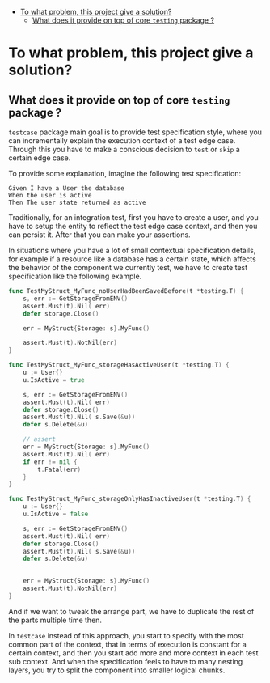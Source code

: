 <!-- START doctoc generated TOC please keep comment here to allow auto update -->
<!-- DON'T EDIT THIS SECTION, INSTEAD RE-RUN doctoc TO UPDATE -->

- [To what problem, this project give a solution?](#to-what-problem-this-project-give-a-solution)
  - [What does it provide on top of core `testing` package ?](#what-does-it-provide-on-top-of-core-testing-package-)

<!-- END doctoc generated TOC please keep comment here to allow auto update -->

# To what problem, this project give a solution?

## What does it provide on top of core `testing` package ?

`testcase` package main goal is to provide test specification style,
where you can incrementally explain the execution context of a test edge case.
Through this you have to make a conscious decision to `test` or `skip` a certain edge case.

To provide some explanation, imagine the following test specification:

```gherkin
Given I have a User the database
When the user is active
Then The user state returned as active
```

Traditionally, for an integration test, first you have to create a user,
and you have to setup the entity to reflect the test edge case context,
and then you can persist it.
After that you can make your assertions.

In situations where you have a lot of small contextual specification details,
for example if a resource like a database has a certain state,
which affects the behavior of the component we currently test,
we have to create test specification like the following example. 

```go
func TestMyStruct_MyFunc_noUserHadBeenSavedBefore(t *testing.T) {
	s, err := GetStorageFromENV()
	assert.Must(t).Nil( err)
	defer storage.Close()

	err = MyStruct{Storage: s}.MyFunc()

	assert.Must(t).NotNil(err)
}

func TestMyStruct_MyFunc_storageHasActiveUser(t *testing.T) {
	u := User{}
	u.IsActive = true

	s, err := GetStorageFromENV()
	assert.Must(t).Nil( err)
	defer storage.Close()
	assert.Must(t).Nil( s.Save(&u))
	defer s.Delete(&u)

	// assert
	err = MyStruct{Storage: s}.MyFunc()
	assert.Must(t).Nil( err)
	if err != nil {
		t.Fatal(err)
	}
}

func TestMyStruct_MyFunc_storageOnlyHasInactiveUser(t *testing.T) {
	u := User{}
	u.IsActive = false

	s, err := GetStorageFromENV()
	assert.Must(t).Nil( err)
	defer storage.Close()
	assert.Must(t).Nil( s.Save(&u))
	defer s.Delete(&u)
	

	err = MyStruct{Storage: s}.MyFunc()
	assert.Must(t).NotNil(err)
}
```

And if we want to tweak the arrange part,
we have to duplicate the rest of the parts multiple time then.

In `testcase` instead of this approach,
you start to specify with the most common part of the context,
that in terms of execution is constant for a certain context,
and then you start add more and more context in each test sub context.
And when the specification feels to have to many nesting layers,
you try to split the component into smaller logical chunks.
